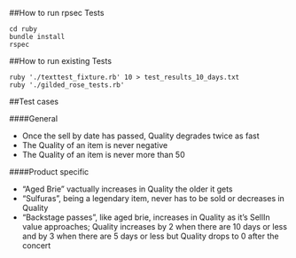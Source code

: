 
##How to run rpsec Tests

```git clone https://github.com/philb56/GildedRose-Refactoring-Kata.git
cd ruby
bundle install
rspec
```
##How to run existing Tests

```cd ruby
ruby './texttest_fixture.rb' 10 > test_results_10_days.txt
ruby './gilded_rose_tests.rb'
```

##Test cases

####General
* Once the sell by date has passed, Quality degrades twice as fast
* The Quality of an item is never negative
* The Quality of an item is never more than 50

####Product specific
* “Aged Brie” vactually increases in Quality the older it gets
* “Sulfuras”, being a legendary item, never has to be sold or decreases in Quality
* “Backstage passes”, like aged brie, increases in Quality as it’s SellIn value approaches; Quality increases by 2 when there are 10 days or less and by 3 when there are 5 days or less but Quality drops to 0 after the concert

